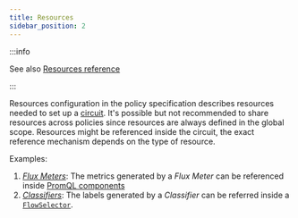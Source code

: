 ```yaml
---
title: Resources
sidebar_position: 2
---
```


:::info

See also [Resources reference](/reference/configuration/spec.md#resources)

:::

Resources configuration in the policy specification describes resources needed
to set up a [circuit][circuit]. It's possible but not recommended to share
resources across policies since resources are always defined in the global
scope. Resources might be referenced inside the circuit, the exact reference
mechanism depends on the type of resource.

Examples:

1. [_Flux Meters_][flux-meter]: The metrics generated by a _Flux Meter_ can be
   referenced inside [PromQL components][promql-reference]
2. [_Classifiers_][classifier]: The labels generated by a _Classifier_ can be
   referred inside a [`FlowSelector`][selector-reference].

[circuit]: circuit.md
[flux-meter]: /concepts/flow-control/resources/flux-meter.md
[classifier]: /concepts/flow-control/resources/classifier.md
[promql-reference]: /reference/configuration/spec.md#prom-q-l
[selector-reference]: /reference/configuration/spec.md#flow-selectors
